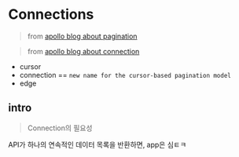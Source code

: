 # Connections

> from [apollo blog about pagination](https://www.apollographql.com/blog/understanding-pagination-rest-graphql-and-relay-b10f835549e7/#.lor7ia8hk)

> from [apollo blog about connection](https://www.apollographql.com/blog/explaining-graphql-connections-c48b7c3d6976/#.q2hmiey3x)

- cursor
- connection == `new name for the cursor-based pagination model`
- edge

## intro

> Connection의 필요성

API가 하나의 연속적인 데이터 목록을 반환하면, app은 심ㅌㅋ

